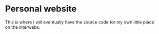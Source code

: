 # Personal website

This is where I will eventually have the source code for my own little place on the interwebs.
